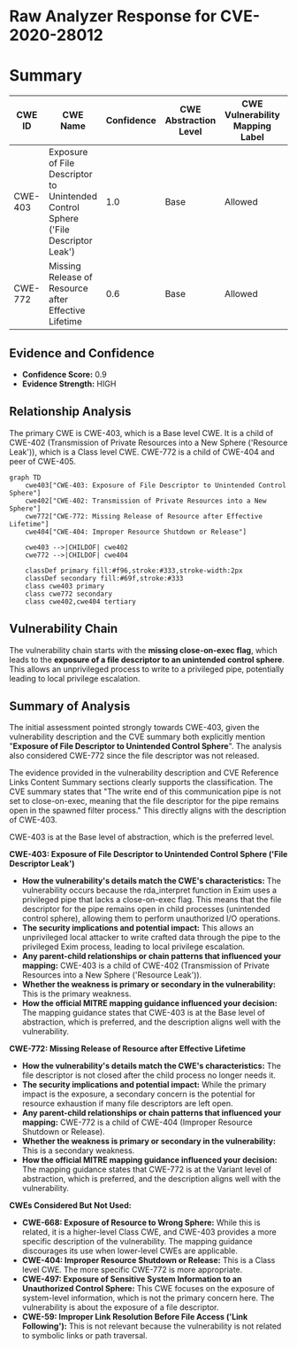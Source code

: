 # Raw Analyzer Response for CVE-2020-28012

# Summary
| CWE ID | CWE Name | Confidence | CWE Abstraction Level | CWE Vulnerability Mapping Label | CWE-Vulnerability Mapping Notes |
|---|---|---|---|---|---|
| CWE-403 | Exposure of File Descriptor to Unintended Control Sphere ('File Descriptor Leak') | 1.0 | Base | Allowed | Primary CWE |
| CWE-772 | Missing Release of Resource after Effective Lifetime | 0.6 | Base | Allowed | Secondary CWE |

## Evidence and Confidence

*   **Confidence Score:** 0.9
*   **Evidence Strength:** HIGH

## Relationship Analysis
The primary CWE is CWE-403, which is a Base level CWE. It is a child of CWE-402 (Transmission of Private Resources into a New Sphere ('Resource Leak')), which is a Class level CWE. CWE-772 is a child of CWE-404 and peer of CWE-405.

```mermaid
graph TD
    cwe403["CWE-403: Exposure of File Descriptor to Unintended Control Sphere"]
    cwe402["CWE-402: Transmission of Private Resources into a New Sphere"]
    cwe772["CWE-772: Missing Release of Resource after Effective Lifetime"]
    cwe404["CWE-404: Improper Resource Shutdown or Release"]
    
    cwe403 -->|CHILDOF| cwe402
    cwe772 -->|CHILDOF| cwe404

    classDef primary fill:#f96,stroke:#333,stroke-width:2px
    classDef secondary fill:#69f,stroke:#333
    class cwe403 primary
    class cwe772 secondary
    class cwe402,cwe404 tertiary
```

## Vulnerability Chain
The vulnerability chain starts with the **missing close-on-exec flag**, which leads to the **exposure of a file descriptor to an unintended control sphere**. This allows an unprivileged process to write to a privileged pipe, potentially leading to local privilege escalation.

## Summary of Analysis
The initial assessment pointed strongly towards CWE-403, given the vulnerability description and the CVE summary both explicitly mention "**Exposure of File Descriptor to Unintended Control Sphere**". The analysis also considered CWE-772 since the file descriptor was not released.

The evidence provided in the vulnerability description and CVE Reference Links Content Summary sections clearly supports the classification. The CVE summary states that "The write end of this communication pipe is not set to close-on-exec, meaning that the file descriptor for the pipe remains open in the spawned filter process." This directly aligns with the description of CWE-403.

CWE-403 is at the Base level of abstraction, which is the preferred level.

**CWE-403: Exposure of File Descriptor to Unintended Control Sphere ('File Descriptor Leak')**
*   **How the vulnerability's details match the CWE's characteristics:** The vulnerability occurs because the rda\_interpret function in Exim uses a privileged pipe that lacks a close-on-exec flag. This means that the file descriptor for the pipe remains open in child processes (unintended control sphere), allowing them to perform unauthorized I/O operations.
*   **The security implications and potential impact:** This allows an unprivileged local attacker to write crafted data through the pipe to the privileged Exim process, leading to local privilege escalation.
*   **Any parent-child relationships or chain patterns that influenced your mapping:** CWE-403 is a child of CWE-402 (Transmission of Private Resources into a New Sphere ('Resource Leak')).
*   **Whether the weakness is primary or secondary in the vulnerability:** This is the primary weakness.
*   **How the official MITRE mapping guidance influenced your decision:** The mapping guidance states that CWE-403 is at the Base level of abstraction, which is preferred, and the description aligns well with the vulnerability.

**CWE-772: Missing Release of Resource after Effective Lifetime**
*   **How the vulnerability's details match the CWE's characteristics:** The file descriptor is not closed after the child process no longer needs it.
*   **The security implications and potential impact:** While the primary impact is the exposure, a secondary concern is the potential for resource exhaustion if many file descriptors are left open.
*   **Any parent-child relationships or chain patterns that influenced your mapping:** CWE-772 is a child of CWE-404 (Improper Resource Shutdown or Release).
*   **Whether the weakness is primary or secondary in the vulnerability:** This is a secondary weakness.
*   **How the official MITRE mapping guidance influenced your decision:** The mapping guidance states that CWE-772 is at the Variant level of abstraction, which is preferred, and the description aligns well with the vulnerability.

**CWEs Considered But Not Used:**

*   **CWE-668: Exposure of Resource to Wrong Sphere:** While this is related, it is a higher-level Class CWE, and CWE-403 provides a more specific description of the vulnerability. The mapping guidance discourages its use when lower-level CWEs are applicable.
*   **CWE-404: Improper Resource Shutdown or Release:** This is a Class level CWE. The more specific CWE-772 is more appropriate.
*   **CWE-497: Exposure of Sensitive System Information to an Unauthorized Control Sphere:** This CWE focuses on the exposure of system-level information, which is not the primary concern here. The vulnerability is about the exposure of a file descriptor.
*   **CWE-59: Improper Link Resolution Before File Access ('Link Following'):** This is not relevant because the vulnerability is not related to symbolic links or path traversal.